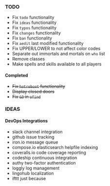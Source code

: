 ### TODO
* Fix `todo` functionality
* Fix `ideas` functionality
* Fix `typos` functionality
* Fix `changes` functionality
* Fix `ban` functionality
* Fix `aedit` last modified functionality
* Fix UPPER/LOWER to not affect color codes
* Separate out immortals and mortals on `who` list
* Remove classes
 * Make spells and skills available to all players

#### Completed
* ~~Fix `hotreboot` functionality~~
* ~~Display closed doors~~
* ~~Fix `&O` in `ofind`~~

### IDEAS

#### DevOps Integrations

* slack channel integration
* github issue tracking
* iron.io message queue
* compose.io elasticsearch helpfile indexing
* coveralls.io code coverage reporting
* codeship continuous integration
* authy two-factor authentication
* loggly log management
* lingohub localization
* ifttt just because